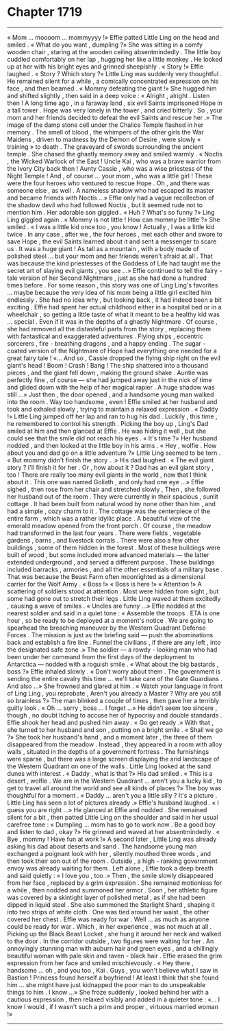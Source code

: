
# Chapter 1719


---

« Mom … moooom … mommyyyy !»
Effie patted Little Ling on the head and smiled .
« What do you want , dumpling ?»
She was sitting in a comfy wooden chair , staring at the wooden ceiling absentmindedly . The little boy cuddled comfortably on her lap , hugging her like a little monkey . He looked up at her with his bright eyes and grinned sheepishly .
« Story !»
Effie laughed .
« Story ? Which story ?»
Little Ling was suddenly very thoughtful . He remained silent for a while , a comically concentrated expression on his face , and then beamed .
« Mommy defeating the giant !»
She hugged him and shifted slightly , then said in a deep voice :
« Alright , alright . Listen then ! A long time ago , in a faraway land , six evil Saints imprisoned Hope in a tall tower . Hope was very lonely in the tower , and cried bitterly . So , your mom and her friends decided to defeat the evil Saints and rescue her .»
The image of the damp stone cell under the Chalice Temple flashed in her memory . The smell of blood , the whimpers of the other girls the War Maidens , driven to madness by the Demon of Desire , were slowly « training » to death .
The graveyard of swords surrounding the ancient temple .
She chased the ghastly memory away and smiled warmly .
« Noctis , the Wicked Warlock of the East ! Uncle Kai , who was a brave warrior from the Ivory City back then ! Aunty Cassie , who was a wise priestess of the Night Temple ! And , of course … your mom , who was a little girl ! These were the four heroes who ventured to rescue Hope . Oh , and there was someone else , as well . A nameless shadow who had escaped its master and became friends with Noctis …»
Effie only had a vague recollection of the shadow devil who had followed Noctis , but it seemed rude not to mention him .
Her adorable son giggled .
« Huh ? What's so funny ?»
Ling Ling giggled again .
« Mommy is not little ! How can mommy be little ?»
She smiled .
« I was a little kid once too , you know ! Actually , I was a little kid twice . In any case , after we , the four heroes , met each other and swore to save Hope , the evil Saints learned about it and sent a messenger to scare us . It was a huge giant ! As tall as a mountain , with a body made of polished steel … but your mom and her friends weren't afraid at all . That was because the kind priestesses of the Goddess of Life had taught me the secret art of slaying evil giants , you see …»
Effie continued to tell the fairy - tale version of her Second Nightmare , just as she had done a hundred times before . For some reason , this story was one of Ling Ling's favorites … maybe because the very idea of his mom being a little girl excited him endlessly .
She had no idea why , but looking back , it had indeed been a bit exciting . Effie had spent her actual childhood either in a hospital bed or in a wheelchair , so getting a little taste of what it meant to be a healthy kid was … special . Even if it was in the depths of a ghastly Nightmare .
Of course , she had removed all the distasteful parts from the story , replacing them with fantastical and exaggerated adventures . Flying ships , eccentric sorcerers , fire - breathing dragons , and a happy ending . The sugar - coated version of the Nightmare of Hope had everything one needed for a great fairy tale !
«… And so , Cassie dropped the flying ship right on the evil giant's head ! Boom ! Crash ! Bang ! The ship shattered into a thousand pieces , and the giant fell down , making the ground shake . Auntie was perfectly fine , of course — she had jumped away just in the nick of time and glided down with the help of her magical rapier . A huge shadow was still …»
Just then , the door opened , and a handsome young man walked into the room . Way too handsome , even !
Effie smiled at her husband and took and exhaled slowly , trying to maintain a relaxed expression .
« Daddy !»
Little Ling jumped off her lap and ran to hug his dad . Luckily , this time , he remembered to control his strength .
Picking the boy up , Ling's Dad smiled at him and then glanced at Effie .
He was hiding it well , but she could see that the smile did not reach his eyes .
« It's time ?»
Her husband nodded , and then looked at the little boy in his arms .
« Hey , wolfie . How about you and dad go on a little adventure ?»
Little Ling seemed to be torn .
« But mommy didn't finish the story …»
His dad laughed .
« The evil giant story ? I'll finish it for her . Or , how about it ? Dad has an evil giant story , too ! There are really too many evil giants in the world , now that I think about it . This one was named Goliath , and only had one eye …»
Effie sighed , then rose from her chair and stretched slowly , Then , she followed her husband out of the room .
They were currently in their spacious , sunlit cottage . It had been built from natural wood by none other than him , and had a simple , cozy charm to it . The cottage was the centerpiece of the entire farm , which was a rather idyllic place .
A beautiful view of the emerald meadow opened from the front porch .
Of course , the meadow had transformed in the last four years . There were fields , vegetable gardens , barns , and livestock corrals . There were also a few other buildings , some of them hidden in the forest .
Most of these buildings were built of wood , but some included more advanced materials — the latter extended underground , and served a different purpose .
These buildings included barracks , armories , and all the other essentials of a military base .
That was because the Beast Farm often moonlighted as a dimensional carrier for the Wolf Army .
« Boss !»
« Boss is here !»
« Attention !»
A scattering of soldiers stood at attention . Most were hidden from sight , but some had gone out to stretch their legs .
Little Ling waved at them excitedly , causing a wave of smiles .
« Uncles are funny …»
Effie nodded at the nearest soldier and said in a quiet tone :
« Assemble the troops . ETA is one hour , so be ready to be deployed at a moment's notice . We are going to spearhead the breaching maneuver by the Western Quadrant Defense Forces . The mission is just as the briefing said — push the abominations back and establish a fire line . Funnel the civilians , if there are any left , into the designated safe zone .»
The soldier — a rowdy - looking man who had been under her command from the first days of the deployment to Antarctica — nodded with a roguish smile .
« What about the big bastards , boss ?»
Effie inhaled slowly .
« Don't worry about them . The government is sending the entire cavalry this time … we'll take care of the Gate Guardians . And also …»
She frowned and glared at him .
« Watch your language in front of Ling Ling , you reprobate , Aren't you already a Master ? Why are you still so brainless ?»
The man blinked a couple of times , then gave her a terribly guilty look .
« Oh … sorry , boss … I forget …»
He didn't seem too sincere , though , no doubt Itching to accuse her of hypocrisy and double standards .
Effie shook her head and pushed him away .
« Go get ready .»
With that , she turned to her husband and son , putting on a bright smile .
« Shall we go ?»
She took her husband's hand , and a moment later , the three of them disappeared from the meadow .
Instead , they appeared in a room with alloy walls , situated in the depths of a government fortress . The furnishings were sparse , but there was a large screen displaying the arid landscape of the Western Quadrant on one of the walls .
Little Ling looked at the sand dunes with interest .
« Daddy , what is that ?»
His dad smiled .
« This is a desert , wolfie . We are in the Western Quadrant … aren't you a lucky kid , to get to travel all around the world and see all kinds of places ?»
The boy was thoughtful for a moment .
« Daddy … aren't you a little silly ? It's a picture . Little Ling has seen a lot of pictures already .»
Effie's husband laughed .
« I guess you are right …»
He glanced at Effie and nodded . She remained silent for a bit , then patted Little Ling on the shoulder and said in her usual carefree tone :
« Dumpling … mom has to go to work now . Be a good boy and listen to dad , okay ?»
He grinned and waved at her absentmindedly .
« Bye , mommy ! Have fun at work !»
A second later , Little Ling was already asking his dad about deserts and sand . The handsome young man exchanged a poignant look with her , silently mouthed three words , and then took their son out of the room .
Outside , a high - ranking government envoy was already waiting for them .
Left alone , Effie took a deep breath and said quietly :
« I love you , too .»
Then , the smile slowly disappeared from her face , replaced by a grim expression .
She remained motionless for a while , then nodded and summoned her armor . Soon , her athletic figure was covered by a skintight layer of polished metal , as if she had been dipped in liquid steel . She also summoned the Starlight Shard , shaping it into two strips of white cloth . One was tied around her waist , the other covered her chest .
Effie was ready for war .
Well … as much as anyone could be ready for war . Which , in her experience , was not much at all .
Picking up the Black Beast Locket , she hung it around her neck and walked to the door .
In the corridor outside , two figures were waiting for her .
An annoyingly stunning man with auburn hair and green eyes , and a chillingly beautiful woman with pale skin and raven - black hair .
Effie erased the grim expression from her face and smiled mischievously .
« Hey there , handsome … oh , and you too , Kai . Guys , you won't believe what I saw in Bastion ! Princess found herself a boyfriend ! At least I think that she found him … she might have just kidnapped the poor man to do unspeakable things to him . I know …»
She froze suddenly , looked behind her with a cautious expression , then relaxed visibly and added in a quieter tone :
«… I know I would , if I wasn't such a prim and proper , virtuous married woman !»

---

